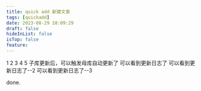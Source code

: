 ```yaml
---
title: quick add 新建文章
tags: [quickadd]
date: 2023-08-29 18:09:29
draft: false
hideInList: false
isTop: false
feature:
---
```


1
2
3
4
5
子库更新后，可以触发母库自动更新了
可以看到更新日志了
可以看到更新日志了--2
可以看到更新日志了--3

done.